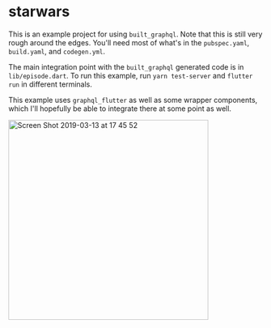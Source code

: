 # starwars

This is an example project for using `built_graphql`. Note that this is still very rough around the edges. You'll need most of what's in the `pubspec.yaml`, `build.yaml`, and `codegen.yml`.

The main integration point with the `built_graphql` generated code is in `lib/episode.dart`.
To run this example, run `yarn test-server` and `flutter run` in different terminals.

This example uses `graphql_flutter` as well as some wrapper components, which I'll hopefully be able to integrate there at some point as well.

<img width="395" alt="Screen Shot 2019-03-13 at 17 45 52" src="https://user-images.githubusercontent.com/8343799/54319826-e5032b80-45b8-11e9-962a-8a38192236d3.png">
